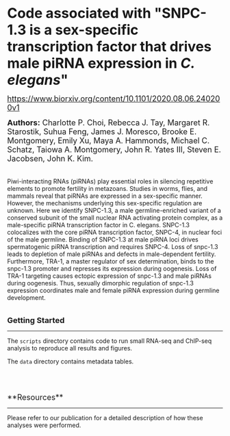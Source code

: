 
<font size="6">**Code associated with "SNPC-1.3 is a sex-specific transcription factor that drives male piRNA expression in _C. elegans_"**</font> 

<font size="4">https://www.biorxiv.org/content/10.1101/2020.08.06.240200v1</font>

<font size="4">**Authors:** Charlotte P. Choi, Rebecca J. Tay, Margaret R. Starostik, Suhua Feng, James J. Moresco, Brooke E. Montgomery, Emily Xu, Maya A. Hammonds, Michael C. Schatz, Taiowa A. Montgomery, John R. Yates III, Steven E. Jacobsen, John K. Kim.</font>
<br>
<br>
<br>
Piwi-interacting RNAs (piRNAs) play essential roles in silencing repetitive elements to promote fertility in metazoans. Studies in worms, flies, and mammals reveal that piRNAs are expressed in a sex-specific manner. However, the mechanisms underlying this sex-specific regulation are unknown. Here we identify SNPC-1.3, a male germline-enriched variant of a conserved subunit of the small nuclear RNA activating protein complex, as a male-specific piRNA transcription factor in C. elegans. SNPC-1.3 colocalizes with the core piRNA transcription factor, SNPC-4, in nuclear foci of the male germline. Binding of SNPC-1.3 at male piRNA loci drives spermatogenic piRNA transcription and requires SNPC-4. Loss of snpc-1.3 leads to depletion of male piRNAs and defects in male-dependent fertility. Furthermore, TRA-1, a master regulator of sex determination, binds to the snpc-1.3 promoter and represses its expression during oogenesis. Loss of TRA-1 targeting causes ectopic expression of snpc-1.3 and male piRNAs during oogenesis. Thus, sexually dimorphic regulation of snpc-1.3 expression coordinates male and female piRNA expression during germline development.
<br>
<br>
<br>
<font size="4">**Getting Started**</font>

___
The `scripts` directory contains code to run small RNA-seq and ChIP-seq analysis to reproduce all results and figures.  

The `data` directory contains metadata tables.

<br>
<br>
<br>
<font size="4">**Resources**</font>  

___
Please refer to our publication for a detailed description of how these analyses were performed.
